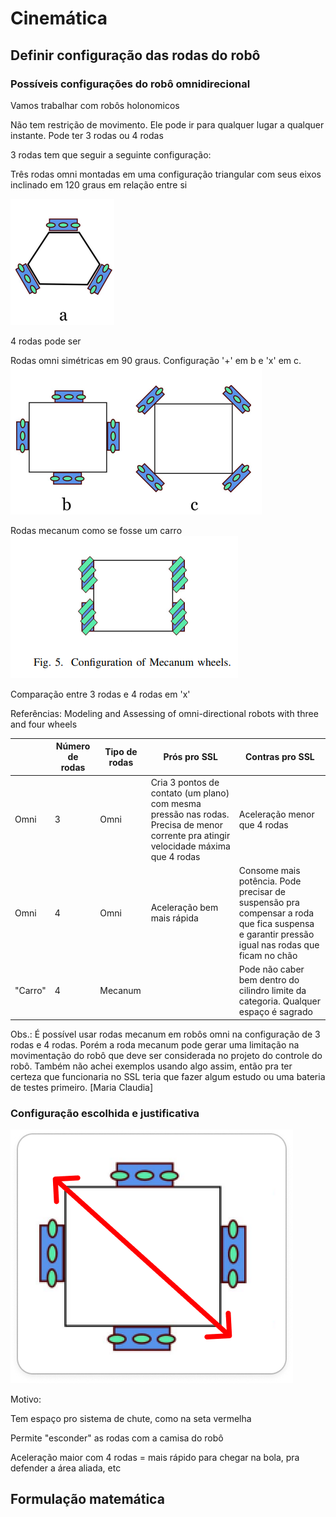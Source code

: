 # Cinemática

## Definir configuração das rodas do robô

### Possíveis configurações do robô omnidirecional 
 
Vamos trabalhar com robôs holonomicos

Não tem restrição de movimento. Ele pode ir para qualquer lugar a qualquer instante. Pode ter 3 rodas ou 4 rodas 

3 rodas tem que seguir a seguinte configuração: 

Três rodas omni montadas em uma configuração triangular com seus eixos inclinado em 120 graus em relação entre si 

![3-rodas](3-rodas.png)

4 rodas pode ser 

Rodas omni simétricas em 90 graus. Configuração '+' em b e 'x' em c. 
![dois tipos de omni com 4 rodas](4-rodas.png)

Rodas mecanum como se fosse um carro 
![carro](mecanum.png)

Comparação entre 3 rodas e 4 rodas em 'x' 

Referências: Modeling and Assessing of omni-directional robots with three and four wheels 

|  | Número de rodas | Tipo de rodas | Prós pro SSL | Contras pro SSL |
|---|---|---|---|---|
| Omni | 3 | Omni | Cria 3 pontos de contato (um plano) com mesma pressão nas rodas. Precisa de menor corrente pra atingir velocidade máxima que 4 rodas | Aceleração menor que 4 rodas |
| Omni | 4 | Omni | Aceleração bem mais rápida | Consome mais potência. Pode precisar de suspensão pra compensar a roda que fica suspensa e garantir pressão igual nas rodas que ficam no chão |
| "Carro" | 4 | Mecanum |  | Pode não caber bem dentro do cilindro limite da categoria. Qualquer espaço é sagrado |

Obs.: É possível usar rodas mecanum em robôs omni na configuração de 3 rodas e 4 rodas. Porém a roda mecanum pode gerar uma limitação na movimentação do robô que deve ser considerada no projeto do controle do robô. Também não achei exemplos usando algo assim, então pra ter certeza que funcionaria no SSL teria que fazer algum estudo ou uma bateria de testes primeiro. [Maria Claudia] 

### Configuração escolhida e justificativa 
![4 rodas omni](config-chute.png)

Motivo: 

Tem espaço pro sistema de chute, como na seta vermelha 

Permite "esconder" as rodas com a camisa do robô  

Aceleração maior com 4 rodas = mais rápido para chegar na bola, pra defender a área aliada, etc 

## Formulação matemática